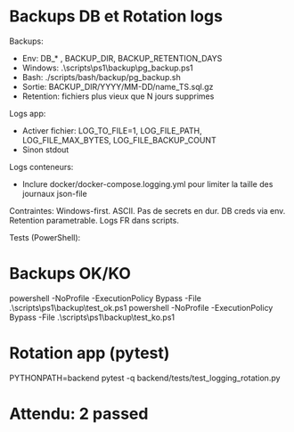 # Backups DB et Rotation logs

Backups:

* Env: DB_* , BACKUP_DIR, BACKUP_RETENTION_DAYS
* Windows: .\scripts\ps1\backup\pg_backup.ps1
* Bash: ./scripts/bash/backup/pg_backup.sh
* Sortie: BACKUP_DIR/YYYY/MM-DD/name_TS.sql.gz
* Retention: fichiers plus vieux que N jours supprimes

Logs app:

* Activer fichier: LOG_TO_FILE=1, LOG_FILE_PATH, LOG_FILE_MAX_BYTES, LOG_FILE_BACKUP_COUNT
* Sinon stdout

Logs conteneurs:

* Inclure docker/docker-compose.logging.yml pour limiter la taille des journaux json-file

Contraintes:
Windows-first. ASCII. Pas de secrets en dur. DB creds via env. Retention parametrable. Logs FR dans scripts.

Tests (PowerShell):

# Backups OK/KO

powershell -NoProfile -ExecutionPolicy Bypass -File .\scripts\ps1\backup\test_ok.ps1
powershell -NoProfile -ExecutionPolicy Bypass -File .\scripts\ps1\backup\test_ko.ps1

# Rotation app (pytest)

PYTHONPATH=backend pytest -q backend/tests/test_logging_rotation.py

# Attendu: 2 passed
